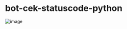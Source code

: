 # bot-cek-statuscode-python

![image](https://github.com/agungsoboru/bot-cek-statuscode-python/blob/main/Capture.JPG)
